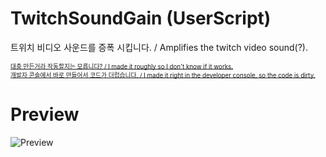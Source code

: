# TwitchSoundGain (UserScript)
트위치 비디오 사운드를 증폭 시킵니다. / Amplifies the twitch video sound(?).


~~<sub><sup>대충 만든거라 작동할지는 모릅니다? / I made it roughly so I don't know if it works.</sub></sup>~~<br>
~~<sub><sup>개발자 콘솔에서 바로 만들어서 코드가 더럽습니다. / I made it right in the developer console, so the code is dirty.</sub></sup>~~

# Preview
![Preview](https://github.com/NenkaLab/TwitchSoundGain/raw/main/preview.PNG)
